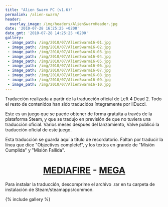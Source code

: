 ```yaml
---
title: "Alien Swarm PC (v1.6)"
permalink: /alien-swarm/
header:
  overlay_image: /img/headers/AlienSwarmHeader.jpg
date: '2010-07-28 16:25:25 +0200'
date_gmt: '2010-07-28 14:25:25 +0200'
gallery:
 - image_path: /img/2010/07/AlienSwarm16-01.jpg
 - image_path: /img/2010/07/AlienSwarm16-02.jpg
 - image_path: /img/2010/07/AlienSwarm16-03.jpg
 - image_path: /img/2010/07/AlienSwarm16-04.jpg
 - image_path: /img/2010/07/AlienSwarm16-05.jpg
 - image_path: /img/2010/07/AlienSwarm16-06.jpg
 - image_path: /img/2010/07/AlienSwarm16-07.jpg
 - image_path: /img/2010/07/AlienSwarm16-08.jpg
 - image_path: /img/2010/07/AlienSwarm16-09.jpg
 - image_path: /img/2010/07/AlienSwarm16-10.jpg
---
```

Traducción realizada a partir de la traducción oficial de Left 4 Dead 2. Todo el resto de 
contenidos han sido traducidos íntegramente por IlDucci.

Este es un juego que se puede obtener de forma gratuita a través de la plataforma Steam, y 
que se tradujo en previsión de que no tuviera una traducción oficial. Varios meses después del 
lanzamiento, Valve publicó la traducción oficial de este juego.

Esta traducción se guarda aquí a título de recordatorio. Faltan por traducir la línea que dice 
"Objectives complete!", y los textos en grande de "Misión Cumplida" y "Misión Fallida".

<h1 style="text-align: center;"><strong><a href="http://www.mediafire.com/download/vmp8vcme4p4kt6l/TraduccionAlienSwarm16.7z">MEDIAFIRE</a> - <a href="https://mega.nz/#!oIUj2JaK!Pl-WPfXAU5PP1RRjK-wKY5zuJ5G0q6teza2WRh6yBLs">MEGA</a></strong></h1>

Para instalar la traducción, descomprime el archivo .rar en tu carpeta de instalación de 
Steam/steamapps/common.

{% include gallery %}
